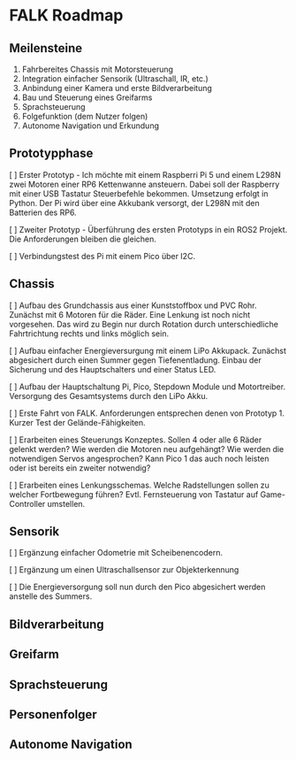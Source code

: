 # FALK Roadmap

## Meilensteine

1. Fahrbereites Chassis mit Motorsteuerung
2. Integration einfacher Sensorik (Ultraschall, IR, etc.)
3. Anbindung einer Kamera und erste Bildverarbeitung
4. Bau und Steuerung eines Greifarms
5. Sprachsteuerung
6. Folgefunktion (dem Nutzer folgen)
7. Autonome Navigation und Erkundung

## Prototypphase

[ ] Erster Prototyp - Ich möchte mit einem Raspberri Pi 5 und einem L298N zwei Motoren einer RP6 Kettenwanne ansteuern.
Dabei soll der Raspberry mit einer USB Tastatur Steuerbefehle bekommen. Umsetzung erfolgt in Python. Der Pi wird über 
eine Akkubank versorgt, der L298N mit den Batterien des RP6.

[ ] Zweiter Prototyp - Überführung des ersten Prototyps in ein ROS2 Projekt. Die Anforderungen bleiben die gleichen.

[ ] Verbindungstest des Pi mit einem Pico über I2C. 

## Chassis

[ ] Aufbau des Grundchassis aus einer Kunststoffbox und PVC Rohr. Zunächst mit 6 Motoren für die Räder. Eine Lenkung ist 
noch nicht vorgesehen. Das wird zu Begin nur durch Rotation durch unterschiedliche Fahrtrichtung rechts und links möglich sein.

[ ] Aufbau einfacher Energieversurgung mit einem LiPo Akkupack. Zunächst abgesichert durch einen Summer gegen Tiefenentladung.
Einbau der Sicherung und des Hauptschalters und einer Status LED.

[ ] Aufbau der Hauptschaltung Pi, Pico, Stepdown Module und Motortreiber. Versorgung des Gesamtsystems durch den LiPo Akku.

[ ] Erste Fahrt von FALK. Anforderungen entsprechen denen von Prototyp 1. Kurzer Test der Gelände-Fähigkeiten.

[ ] Erarbeiten eines Steuerungs Konzeptes. Sollen 4 oder alle 6 Räder gelenkt werden? Wie werden die Motoren neu aufgehängt? Wie werden die notwendigen Servos angesprochen? Kann Pico 1 das auch noch leisten oder ist bereits ein zweiter notwendig?

[ ] Erarbeiten eines Lenkungsschemas. Welche Radstellungen sollen zu welcher Fortbewegung führen? Evtl. Fernsteuerung von Tastatur auf Game-Controller umstellen.

## Sensorik

[ ] Ergänzung einfacher Odometrie mit Scheibenencodern.

[ ] Ergänzung um einen Ultraschallsensor zur Objekterkennung

[ ] Die Energieversorgung soll nun durch den Pico abgesichert werden anstelle des Summers.

## Bildverarbeitung

## Greifarm

## Sprachsteuerung

## Personenfolger

## Autonome Navigation